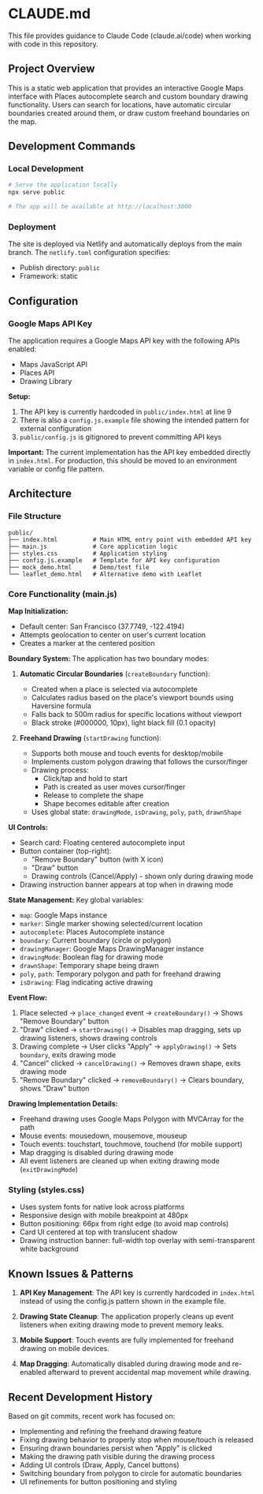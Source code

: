 # CLAUDE.md

This file provides guidance to Claude Code (claude.ai/code) when working with code in this repository.

## Project Overview

This is a static web application that provides an interactive Google Maps interface with Places autocomplete search and custom boundary drawing functionality. Users can search for locations, have automatic circular boundaries created around them, or draw custom freehand boundaries on the map.

## Development Commands

### Local Development
```bash
# Serve the application locally
npx serve public

# The app will be available at http://localhost:3000
```

### Deployment
The site is deployed via Netlify and automatically deploys from the main branch. The `netlify.toml` configuration specifies:
- Publish directory: `public`
- Framework: static

## Configuration

### Google Maps API Key
The application requires a Google Maps API key with the following APIs enabled:
- Maps JavaScript API
- Places API
- Drawing Library

**Setup:**
1. The API key is currently hardcoded in `public/index.html` at line 9
2. There is also a `config.js.example` file showing the intended pattern for external configuration
3. `public/config.js` is gitignored to prevent committing API keys

**Important:** The current implementation has the API key embedded directly in `index.html`. For production, this should be moved to an environment variable or config file pattern.

## Architecture

### File Structure
```
public/
├── index.html          # Main HTML entry point with embedded API key
├── main.js             # Core application logic
├── styles.css          # Application styling
├── config.js.example   # Template for API key configuration
├── mock_demo.html      # Demo/test file
└── leaflet_demo.html   # Alternative demo with Leaflet
```

### Core Functionality (main.js)

**Map Initialization:**
- Default center: San Francisco (37.7749, -122.4194)
- Attempts geolocation to center on user's current location
- Creates a marker at the centered position

**Boundary System:**
The application has two boundary modes:

1. **Automatic Circular Boundaries** (`createBoundary` function):
   - Created when a place is selected via autocomplete
   - Calculates radius based on the place's viewport bounds using Haversine formula
   - Falls back to 500m radius for specific locations without viewport
   - Black stroke (#000000, 10px), light black fill (0.1 opacity)

2. **Freehand Drawing** (`startDrawing` function):
   - Supports both mouse and touch events for desktop/mobile
   - Implements custom polygon drawing that follows the cursor/finger
   - Drawing process:
     - Click/tap and hold to start
     - Path is created as user moves cursor/finger
     - Release to complete the shape
     - Shape becomes editable after creation
   - Uses global state: `drawingMode`, `isDrawing`, `poly`, `path`, `drawnShape`

**UI Controls:**
- Search card: Floating centered autocomplete input
- Button container (top-right):
  - "Remove Boundary" button (with X icon)
  - "Draw" button
  - Drawing controls (Cancel/Apply) - shown only during drawing mode
- Drawing instruction banner appears at top when in drawing mode

**State Management:**
Key global variables:
- `map`: Google Maps instance
- `marker`: Single marker showing selected/current location
- `autocomplete`: Places Autocomplete instance
- `boundary`: Current boundary (circle or polygon)
- `drawingManager`: Google Maps DrawingManager instance
- `drawingMode`: Boolean flag for drawing mode
- `drawnShape`: Temporary shape being drawn
- `poly`, `path`: Temporary polygon and path for freehand drawing
- `isDrawing`: Flag indicating active drawing

**Event Flow:**
1. Place selected → `place_changed` event → `createBoundary()` → Shows "Remove Boundary" button
2. "Draw" clicked → `startDrawing()` → Disables map dragging, sets up drawing listeners, shows drawing controls
3. Drawing complete → User clicks "Apply" → `applyDrawing()` → Sets `boundary`, exits drawing mode
4. "Cancel" clicked → `cancelDrawing()` → Removes drawn shape, exits drawing mode
5. "Remove Boundary" clicked → `removeBoundary()` → Clears boundary, shows "Draw" button

**Drawing Implementation Details:**
- Freehand drawing uses Google Maps Polygon with MVCArray for the path
- Mouse events: mousedown, mousemove, mouseup
- Touch events: touchstart, touchmove, touchend (for mobile support)
- Map dragging is disabled during drawing mode
- All event listeners are cleaned up when exiting drawing mode (`exitDrawingMode`)

### Styling (styles.css)

- Uses system fonts for native look across platforms
- Responsive design with mobile breakpoint at 480px
- Button positioning: 66px from right edge (to avoid map controls)
- Card UI centered at top with translucent shadow
- Drawing instruction banner: full-width top overlay with semi-transparent white background

## Known Issues & Patterns

1. **API Key Management**: The API key is currently hardcoded in `index.html` instead of using the config.js pattern shown in the example file.

2. **Drawing State Cleanup**: The application properly cleans up event listeners when exiting drawing mode to prevent memory leaks.

3. **Mobile Support**: Touch events are fully implemented for freehand drawing on mobile devices.

4. **Map Dragging**: Automatically disabled during drawing mode and re-enabled afterward to prevent accidental map movement while drawing.

## Recent Development History

Based on git commits, recent work has focused on:
- Implementing and refining the freehand drawing feature
- Fixing drawing behavior to properly stop when mouse/touch is released
- Ensuring drawn boundaries persist when "Apply" is clicked
- Making the drawing path visible during the drawing process
- Adding UI controls (Draw, Apply, Cancel buttons)
- Switching boundary from polygon to circle for automatic boundaries
- UI refinements for button positioning and styling
